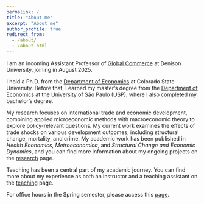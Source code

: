 ```yaml
---
permalink: /
title: "About me"
excerpt: "About me"
author_profile: true
redirect_from: 
  - /about/
  - /about.html
---
```


<!-- Google tag (gtag.js) -->
<script async src="https://www.googletagmanager.com/gtag/js?id=G-ETZN97YVKW"></script>
<script>
  window.dataLayer = window.dataLayer || [];
  function gtag(){dataLayer.push(arguments);}
  gtag('js', new Date());

  gtag('config', 'G-ETZN97YVKW');
</script>
<script>google-site-verification=bKEzMH2xFq-SywbK9y8bpG7WNI66nh2GeDoxAJ80Oho</script>

I am an incoming Assistant Professor of [Global Commerce](https://denison.edu/academics/global-commerce) at Denison University, joining in August 2025.  

I hold a Ph.D. from the [Department of Economics](https://economics.colostate.edu/) at Colorado State University. Before that, I earned my master’s degree from the [Department of Economics](https://www.fea.usp.br/economia) at the University of São Paulo (USP), where I also completed my bachelor’s degree.  

My research focuses on international trade and economic development, combining applied microeconomic methods with macroeconomic theory to explore policy-relevant questions. My current work examines the effects of trade shocks on various development outcomes, including structural change, mortality, and crime. My academic work has been published in *Health Economics*, *Metroeconomica*, and *Structural Change and Economic Dynamics*, and you can find more information about my ongoing projects on the [research](research) page.  

Teaching has been a central part of my academic journey. You can find more about my experience as both an instructor and a teaching assistant on the [teaching](teaching) page.  

For office hours in the Spring semester, please access this [page](https://cal.com/vcicero).  

